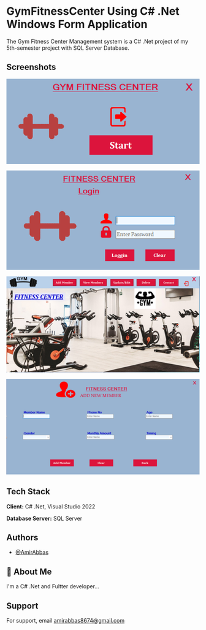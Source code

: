 
# GymFitnessCenter Using C# .Net Windows Form Application 

The Gym Fitness Center Management system is a C# .Net project of my 5th-semester project with SQL Server Database.

## Screenshots

![Splash Screen](https://github.com/AmirAbbas101/GymFitnessCenter-Using-C-.Net-Windows-Form-Application/blob/main/Screenshots/Splash%20Screen.png)

![Login Screen](https://github.com/AmirAbbas101/GymFitnessCenter-Using-C-.Net-Windows-Form-Application/blob/main/Screenshots/Login%20Screen.png)

![Dashboard](https://github.com/AmirAbbas101/GymFitnessCenter-Using-C-.Net-Windows-Form-Application/blob/main/Screenshots/dashboard.png)

![Adding Members](https://github.com/AmirAbbas101/GymFitnessCenter-Using-C-.Net-Windows-Form-Application/blob/main/Screenshots/Adding%20member.png)


## Tech Stack

**Client:** C# .Net, Visual Studio 2022

**Database Server:** SQL Server

## Authors

- [@AmirAbbas](https://github.com/AmirAbbas101)


## 🚀 About Me
I'm a C# .Net and Fultter developer...

## Support

For support, email amirabbas8674@gmail.com






